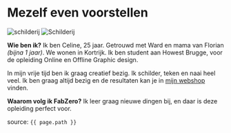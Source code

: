# Mezelf even voorstellen

![schilderij]({{site.baseurl}}/assets/schilderij.jpg)
![Schilderij]({{site.baseurl}}/assets/schilderij.jpg)

**Wie ben ik?** Ik ben Celine, 25 jaar. Getrouwd met Ward en mama van Florian _(bijna 1 jaar)_. We wonen in Kortrijk.
Ik ben student aan Howest Brugge, voor de opleiding Online en Offline Graphic design.

In mijn vrije tijd ben ik graag creatief bezig. Ik schilder, teken en naai heel veel. Ik ben graag altijd bezig en de resultaten kan je in [mijn webshop](www.ateliercelinel.com) vinden.


**Waarom volg ik FabZero?** Ik leer graag nieuwe dingen bij, en daar is deze opleiding perfect voor.

source: `{{ page.path }}`
